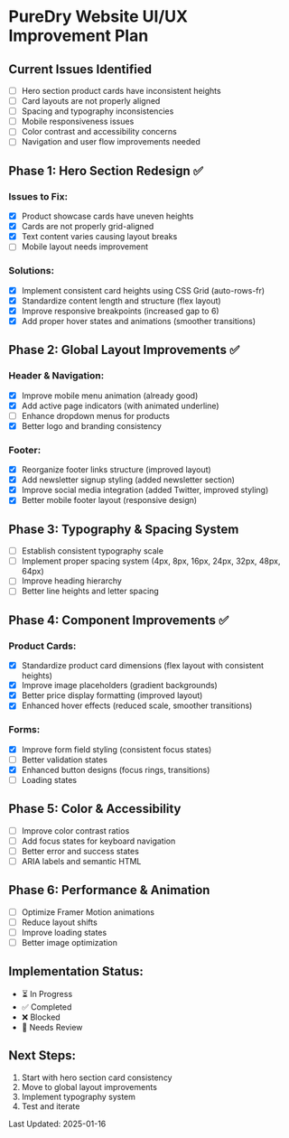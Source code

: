 # PureDry Website UI/UX Improvement Plan

## Current Issues Identified
- [ ] Hero section product cards have inconsistent heights
- [ ] Card layouts are not properly aligned
- [ ] Spacing and typography inconsistencies
- [ ] Mobile responsiveness issues
- [ ] Color contrast and accessibility concerns
- [ ] Navigation and user flow improvements needed

## Phase 1: Hero Section Redesign ✅
### Issues to Fix:
- [x] Product showcase cards have uneven heights
- [x] Cards are not properly grid-aligned
- [x] Text content varies causing layout breaks
- [ ] Mobile layout needs improvement

### Solutions:
- [x] Implement consistent card heights using CSS Grid (auto-rows-fr)
- [x] Standardize content length and structure (flex layout)
- [x] Improve responsive breakpoints (increased gap to 6)
- [x] Add proper hover states and animations (smoother transitions)

## Phase 2: Global Layout Improvements ✅
### Header & Navigation:
- [x] Improve mobile menu animation (already good)
- [x] Add active page indicators (with animated underline)
- [ ] Enhance dropdown menus for products
- [x] Better logo and branding consistency

### Footer:
- [x] Reorganize footer links structure (improved layout)
- [x] Add newsletter signup styling (added newsletter section)
- [x] Improve social media integration (added Twitter, improved styling)
- [x] Better mobile footer layout (responsive design)

## Phase 3: Typography & Spacing System
- [ ] Establish consistent typography scale
- [ ] Implement proper spacing system (4px, 8px, 16px, 24px, 32px, 48px, 64px)
- [ ] Improve heading hierarchy
- [ ] Better line heights and letter spacing

## Phase 4: Component Improvements ✅
### Product Cards:
- [x] Standardize product card dimensions (flex layout with consistent heights)
- [x] Improve image placeholders (gradient backgrounds)
- [x] Better price display formatting (improved layout)
- [x] Enhanced hover effects (reduced scale, smoother transitions)

### Forms:
- [x] Improve form field styling (consistent focus states)
- [ ] Better validation states
- [x] Enhanced button designs (focus rings, transitions)
- [ ] Loading states

## Phase 5: Color & Accessibility
- [ ] Improve color contrast ratios
- [ ] Add focus states for keyboard navigation
- [ ] Better error and success states
- [ ] ARIA labels and semantic HTML

## Phase 6: Performance & Animation
- [ ] Optimize Framer Motion animations
- [ ] Reduce layout shifts
- [ ] Improve loading states
- [ ] Better image optimization

## Implementation Status:
- ⏳ In Progress
- ✅ Completed
- ❌ Blocked
- 📝 Needs Review

## Next Steps:
1. Start with hero section card consistency
2. Move to global layout improvements
3. Implement typography system
4. Test and iterate

Last Updated: 2025-01-16
